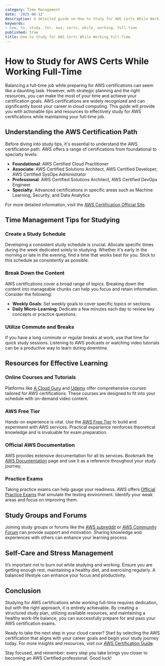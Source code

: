 ```yaml
---
category: Time Management
date: '2025-06-12'
description: A detailed guide on How to Study for AWS Certs While Working Full-Time
keywords:
- how, to, study, for, aws, certs, while, working, full-time
published: true
title: How to Study for AWS Certs While Working Full-Time
---
```


# How to Study for AWS Certs While Working Full-Time

Balancing a full-time job while preparing for AWS certifications can seem like a daunting task. However, with strategic planning and the right resources, you can make the most of your time and achieve your certification goals. AWS certifications are widely recognized and can significantly boost your career in cloud computing. This guide will provide you with actionable tips and resources to effectively study for AWS certifications while maintaining your full-time job.

## Understanding the AWS Certification Path

Before diving into study tips, it's essential to understand the AWS certification path. AWS offers a range of certifications from foundational to specialty levels:

- **Foundational**: AWS Certified Cloud Practitioner
- **Associate**: AWS Certified Solutions Architect, AWS Certified Developer, AWS Certified SysOps Administrator
- **Professional**: AWS Certified Solutions Architect, AWS Certified DevOps Engineer
- **Specialty**: Advanced certifications in specific areas such as Machine Learning, Security, and Data Analytics

For more detailed information, visit the [AWS Certification Official Site](https://aws.amazon.com/certification/).

## Time Management Tips for Studying

### Create a Study Schedule

Developing a consistent study schedule is crucial. Allocate specific times during the week dedicated solely to studying. Whether it's early in the morning or late in the evening, find a time that works best for you. Stick to this schedule as consistently as possible.

### Break Down the Content

AWS certifications cover a broad range of topics. Breaking down the content into manageable chunks can help you focus and retain information. Consider the following:

- **Weekly Goals**: Set weekly goals to cover specific topics or sections.
- **Daily Micro-Learning**: Dedicate a few minutes each day to review key concepts or practice questions.

### Utilize Commute and Breaks

If you have a long commute or regular breaks at work, use that time for quick study sessions. Listening to AWS podcasts or watching video tutorials can be a productive way to learn during downtime.

## Resources for Effective Learning

### Online Courses and Tutorials

Platforms like [A Cloud Guru](https://acloudguru.com/) and [Udemy](https://www.udemy.com/) offer comprehensive courses tailored for AWS certifications. These courses are designed to fit into your schedule with on-demand video content.

### AWS Free Tier

Hands-on experience is vital. Use the [AWS Free Tier](https://aws.amazon.com/free/) to build and experiment with AWS services. Practical experience reinforces theoretical knowledge and is invaluable for exam preparation.

### Official AWS Documentation

AWS provides extensive documentation for all its services. Bookmark the [AWS Documentation](https://docs.aws.amazon.com/) page and use it as a reference throughout your study journey.

### Practice Exams

Taking practice exams can help gauge your readiness. AWS offers [Official Practice Exams](https://aws.amazon.com/certification/certification-prep/) that simulate the testing environment. Identify your weak areas and focus on improving them.

## Study Groups and Forums

Joining study groups or forums like the [AWS subreddit](https://www.reddit.com/r/aws/) or [AWS Community Forum](https://forums.aws.amazon.com/) can provide support and motivation. Sharing knowledge and experiences with others can enhance your learning process.

## Self-Care and Stress Management

It’s important not to burn out while studying and working. Ensure you are getting enough rest, maintaining a healthy diet, and exercising regularly. A balanced lifestyle can enhance your focus and productivity.

## Conclusion

Studying for AWS certifications while working full-time requires dedication, but with the right approach, it is entirely achievable. By creating a structured study plan, utilizing available resources, and maintaining a healthy work-life balance, you can successfully prepare for and pass your AWS certification exams.

Ready to take the next step in your cloud career? Start by selecting the AWS certification that aligns with your career goals and begin your study journey today. For more insights and resources, visit our [AWS Certification Guide](#).

Stay focused, and remember: every step you take brings you closer to becoming an AWS Certified professional. Good luck!